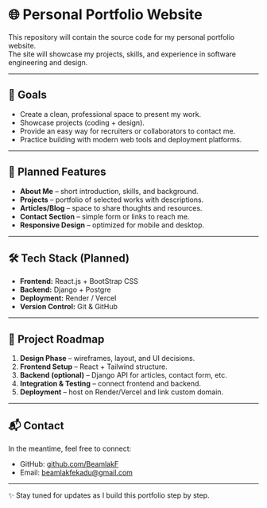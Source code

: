 # 🌐 Personal Portfolio Website

This repository will contain the source code for my personal portfolio website.  
The site will showcase my projects, skills, and experience in software engineering and design.  

---

## 📌 Goals
- Create a clean, professional space to present my work.  
- Showcase projects (coding + design).  
- Provide an easy way for recruiters or collaborators to contact me.  
- Practice building with modern web tools and deployment platforms.  

---

## 🚀 Planned Features
- **About Me** – short introduction, skills, and background.  
- **Projects** – portfolio of selected works with descriptions.  
- **Articles/Blog** – space to share thoughts and resources.  
- **Contact Section** – simple form or links to reach me.  
- **Responsive Design** – optimized for mobile and desktop.  

---

## 🛠️ Tech Stack (Planned)
- **Frontend:** React.js + BootStrap CSS  
- **Backend:** Django + Postgre  
- **Deployment:** Render / Vercel  
- **Version Control:** Git & GitHub  

---

## 📂 Project Roadmap
1. **Design Phase** – wireframes, layout, and UI decisions.  
2. **Frontend Setup** – React + Tailwind structure.  
3. **Backend (optional)** – Django API for articles, contact form, etc.  
4. **Integration & Testing** – connect frontend and backend.  
5. **Deployment** – host on Render/Vercel and link custom domain.  

---



## 📬 Contact
In the meantime, feel free to connect:  

- GitHub: [github.com/BeamlakF](https://github.com/BeamlakF)  
- Email: beamlakfekadu@gmail.com  

---

✨ Stay tuned for updates as I build this portfolio step by step.
